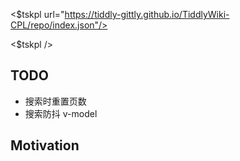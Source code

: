 <!-- plugin template readme -->

<$tskpl url="https://tiddly-gittly.github.io/TiddlyWiki-CPL/repo/index.json"/>

<$tskpl />

## TODO

* 搜索时重置页数
* 搜索防抖 v-model

## Motivation

<!-- your plugin motivation, or why you write this plugin -->

